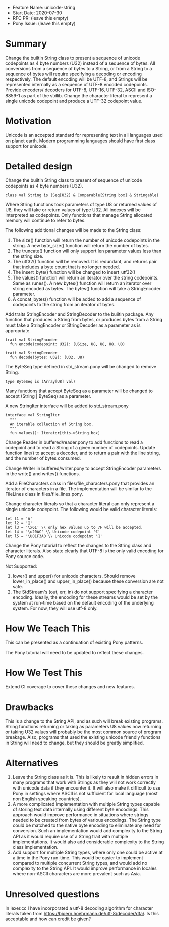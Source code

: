 - Feature Name: unicode-string
- Start Date: 2020-07-30
- RFC PR: (leave this empty)
- Pony Issue: (leave this empty)

# Summary

Change the builtin String class to present a sequence of unicode codepoints as 4 byte numbers (U32) instead of a sequence of bytes. All conversions from a sequence of bytes to a String, or from a String to a sequence of bytes will require specifying a decoding or encoding respectively. The default encoding will be UTF-8, and Strings will be represented internally as a sequence of UTF-8 encoded codepoints. Provide encoders/ decoders for UTF-8, UTF-16, UTF-32, ASCII and ISO-8859-1 as part of the stdlib. Change the character literal to represent a single unicode codepoint and produce a UTF-32 codepoint value.

# Motivation

Unicode is an accepted standard for representing text in all languages used on planet earth. Modern programming languages should have first class support for unicode.

# Detailed design

Change the builtin String class to present of sequence of unicode codepoints as 4 byte numbers (U32). 
```
class val String is (Seq[U32] & Comparable[String box] & Stringable)
```
Where String functions took parameters of type U8 or returned values of U8, they will take or return values of type U32. All indexes will be interpreted as codepoints. Only functions that manage String allocated memory will continue to refer to bytes.

The following additional changes will be made to the String class:
1. The size() function will return the number of unicode codepoints in the string. A new byte_size() function will return the number of bytes.
1. The truncate() function will only support len parameter values less than the string size.
1. The utf32() function will be removed. It is redundant, and returns pair that includes a byte count that is no longer needed.
1. The insert_byte() function will be changed to insert_utf32()
1. The values() function will return an iterator over the string codepoints. Same as runes(). A new bytes() function will return an iterator over string encoded as bytes. The bytes() function will take a StringEncoder parameter.
1. A concat_bytes() function will be added to add a sequence of codepoints to the string from an iterator of bytes.

Add traits StringEncoder and StringDecoder to the builtin package. Any function that produces a String from bytes, or produces bytes from a String must take a StringEncoder or StringDecoder as a parameter as is appropriate. 
```
trait val StringEncoder
  fun encode(codepoint: U32): (USize, U8, U8, U8, U8)
  
trait val StringDecoder
  fun decode(bytes: U32): (U32, U8)
```

The ByteSeq type defined in std_stream.pony will be changed to remove String.
```
type ByteSeq is (Array[U8] val)
```
Many functions that accept ByteSeq as a parameter will be changed to accept (String | ByteSeq) as a parameter.

A new StringIter interface will be added to std_stream.pony
```
interface val StringIter
  """
  An iterable collection of String box.
  """
  fun values(): Iterator[this->String box]
```

Change Reader in buffered/reader.pony to add functions to read a codepoint and to read a String of a given number of codepoints. Update function line() to accept a decoder, and to return a pair with the line string, and the number of bytes consumed.

Change Writer in buffered/writer.pony to accept StringEncoder parameters in the write() and writev() functions. 

Add a FileCharacters class in files/file_characters.pony that provides an iterator of characters in a file. The implementation will be similar to the FileLines class in files/file_lines.pony.

Change character literals so that a character literal can only represent a single unicode codepoint. The following would be valid character literals:
```
let l1 = 'A'
let l2 = '🐎'
let l3 = '\x61' \\ only hex values up to 7F will be accepted.
let l4 = '\u20AC' \\ Unicode codepoint '€'
let l5 = '\U01F3A0 \\ Unicode codepoint '🎠'
```

Change the Pony tutorial to reflect the changes to the String class and character literals. Also state clearly that UTF-8 is the only valid encoding for Pony source code.

Not Supported:
1. lower() and upper() for unicode characters. Should remove lower_in_place() and upper_in_place() because these conversion are not safe.
1. The StdStream's (out, err, in) do not support specifying a character encoding. Ideally, the encoding for these streams would be set by the system at run-time based on the default encoding of the underlying system. For now, they will use utf-8 only.

# How We Teach This

This can be presented as a continuation of existing Pony patterns.

The Pony tutorial will need to be updated to reflect these changes.

# How We Test This

Extend CI coverage to cover these changes and new features.

# Drawbacks

This is a change to the String API, and as such will break existing programs. String functions returning or taking as parameters U8 values now returning or taking U32 values will probably be the most common source of program breakage. Also, programs that used the existing unicode friendly functions in String will need to change, but they should be greatly simplified.

# Alternatives

1. Leave the String class as it is. This is likely to result in hidden errors in many programs that work with Strings as they will not work correctly with unicode data if they encounter it. It will also make it difficult to use Pony in settings where ASCII is not sufficient for local language (most non English speaking countries).
1. A more complicated implementation with multiple String types capable of storing text data internally using different byte encodings. This approach would improve performance in situations where strings needed to be created from bytes of various encodings. The String type could be matched to the native byte encoding to eliminate any need for conversion. Such an implementation would add complexity to the String API as it would require use of a String trait with multiple implementations. It would also add considerable complexity to the String class implementation.
1. Add support for multiple String types, where only one could be active at a time in the Pony run-time. This would be easier to implement compared to multiple concurrent String types, and would add no complexity to the String API. It would improve performance in locales where non-ASCII characters are more prevalent such as Asia. 

# Unresolved questions

In lexer.cc I have incorporated a utf-8 decoding algorithm for character literals taken from https://bjoern.hoehrmann.de/utf-8/decoder/dfa/. Is this acceptable and how can credit be given?

